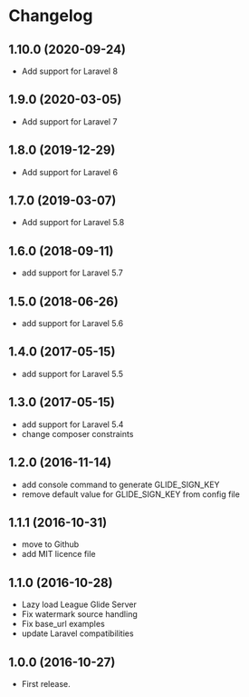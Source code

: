 Changelog
=========

1.10.0 (2020-09-24)
-------------------

- Add support for Laravel 8

1.9.0 (2020-03-05)
------------------

- Add support for Laravel 7

1.8.0 (2019-12-29)
------------------

- Add support for Laravel 6

1.7.0 (2019-03-07)
------------------

- Add support for Laravel 5.8

1.6.0 (2018-09-11)
------------------

- add support for Laravel 5.7

1.5.0 (2018-06-26)
------------------

- add support for Laravel 5.6

1.4.0 (2017-05-15)
------------------

- add support for Laravel 5.5

1.3.0 (2017-05-15)
------------------

- add support for Laravel 5.4
- change composer constraints

1.2.0 (2016-11-14)
------------------

- add console command to generate GLIDE_SIGN_KEY
- remove default value for GLIDE_SIGN_KEY from config file

1.1.1 (2016-10-31)
------------------

- move to Github
- add MIT licence file

1.1.0 (2016-10-28)
------------------

- Lazy load League Glide Server
- Fix watermark source handling
- Fix base_url examples
- update Laravel compatibilities

1.0.0 (2016-10-27)
------------------

- First release.
